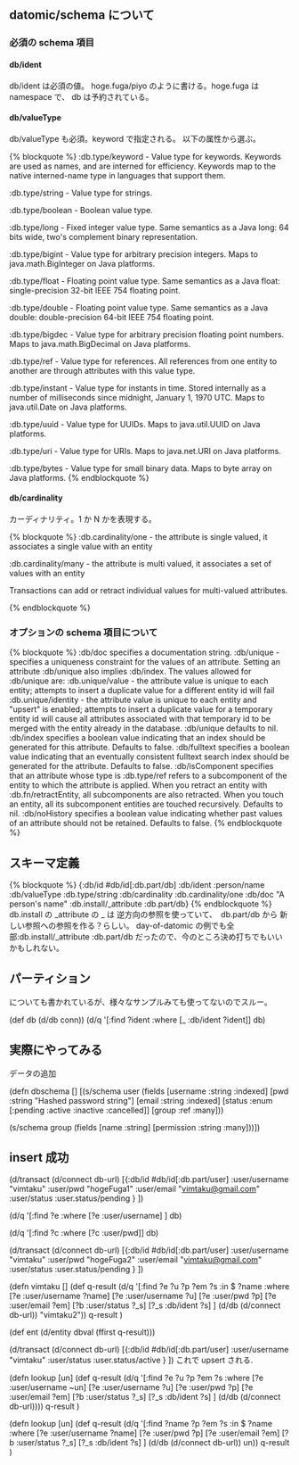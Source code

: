 ## datomic/schema について

### 必須の schema 項目

#### db/ident
db/ident は必須の値。 hoge.fuga/piyo のように書ける。hoge.fuga は namespace で、 db は予約されている。

#### db/valueType
db/valueType も必須。keyword で指定される。 以下の属性から選ぶ。  

{% blockquote %}
 :db.type/keyword - Value type for keywords. Keywords are used as names, and are interned for efficiency. Keywords map to the native interned-name type in languages that support them.

:db.type/string - Value type for strings.

:db.type/boolean - Boolean value type.

:db.type/long - Fixed integer value type. Same semantics as a Java long: 64 bits wide, two's complement binary representation.

:db.type/bigint - Value type for arbitrary precision integers. Maps to java.math.BigInteger on Java platforms.

:db.type/float - Floating point value type. Same semantics as a Java float: single-precision 32-bit IEEE 754 floating point.

:db.type/double - Floating point value type. Same semantics as a Java double: double-precision 64-bit IEEE 754 floating point.

:db.type/bigdec - Value type for arbitrary precision floating point numbers. Maps to java.math.BigDecimal on Java platforms.

:db.type/ref - Value type for references. All references from one entity to another are through attributes with this value type.

:db.type/instant - Value type for instants in time. Stored internally as a number of milliseconds since midnight, January 1, 1970 UTC. Maps to java.util.Date on Java platforms.

:db.type/uuid - Value type for UUIDs. Maps to java.util.UUID on Java platforms.

:db.type/uri - Value type for URIs. Maps to java.net.URI on Java platforms.

:db.type/bytes - Value type for small binary data. Maps to byte array on Java platforms.
{% endblockquote %}


#### db/cardinality
カーディナリティ。1 か N かを表現する。  

{% blockquote %}
:db.cardinality/one - the attribute is single valued, it associates a single value with an entity

:db.cardinality/many - the attribute is multi valued, it associates a set of values with an entity

Transactions can add or retract individual values for multi-valued attributes. 

{% endblockquote %}

### オプションの schema 項目について

{% blockquote %}
:db/doc specifies a documentation string.
:db/unique - specifies a uniqueness constraint for the values of an attribute. Setting an attribute :db/unique also implies :db/index. 
The values allowed for :db/unique are:
    :db.unique/value - the attribute value is unique to each entity; attempts to insert a duplicate value for a different entity id will fail
    :db.unique/identity - the attribute value is unique to each entity and "upsert" is enabled; attempts to insert a duplicate value for a temporary entity id will cause all attributes associated with that temporary id to be merged with the entity already in the database.
    :db/unique defaults to nil.
:db/index specifies a boolean value indicating that an index should be generated for this attribute. Defaults to false.
:db/fulltext specifies a boolean value indicating that an eventually consistent fulltext search index should be generated for the attribute. Defaults to false.
:db/isComponent specifies that an attribute whose type is :db.type/ref refers to a subcomponent of the entity to which the attribute is applied. When you retract an entity with
:db.fn/retractEntity, all subcomponents are also retracted. When you touch an entity, all its subcomponent entities are touched recursively. Defaults to nil.
:db/noHistory specifies a boolean value indicating whether past values of an attribute should not be retained. Defaults to false.
{% endblockquote %}


## スキーマ定義

{% blockquote %}
{:db/id #db/id[:db.part/db]
 :db/ident :person/name
 :db/valueType :db.type/string
 :db/cardinality :db.cardinality/one
 :db/doc "A person's name"
 :db.install/_attribute :db.part/db}
{% endblockquote %}
db.install の _attribute の _ は 逆方向の参照を使っていて、　db.part/db から 新しい参照への参照を作る？らしい。
day-of-datomic の例でも全部:db.install/_attribute :db.part/db だったので、今のところ決め打ちでもいいかもしれない。

## パーティション
についても書かれているが、様々なサンプルみても使ってないのでスルー。


(def db (d/db conn))
(d/q '[:find ?ident
:where [_ :db/ident ?ident]]
db)

## 実際にやってみる

データの追加

(defn dbschema []
  [(s/schema user
    (fields
     [username :string :indexed]
     [pwd :string "Hashed password string"]
     [email :string :indexed]
     [status :enum [:pending :active :inactive :cancelled]]
     [group :ref :many]))

   (s/schema group
    (fields
     [name :string]
     [permission :string :many]))])

## insert 成功
(d/transact (d/connect db-url)
[{:db/id #db/id[:db.part/user]
    :user/username "vimtaku"
    :user/pwd "hogeFuga1"
    :user/email "vimtaku@gmail.com"
    :user/status :user.status/pending
}
])




(d/q '[:find ?e
       :where [?e :user/username]
      ] db)

(d/q '[:find ?c :where [?c :user/pwd]] db)


(d/transact (d/connect db-url)
[{:db/id #db/id[:db.part/user]
    :user/username "vimtaku"
    :user/pwd "hogeFuga2"
    :user/email "vimtaku@gmail.com"
    :user/status :user.status/pending
}
])


(defn vimtaku []
    (def q-result (d/q '[:find ?e ?u ?p ?em ?s
                         :in $ ?name
                         :where
                             [?e :user/username ?name]
                             [?e :user/username ?u]
                             [?e :user/pwd ?p]
                             [?e :user/email ?em]
                             [?b :user/status ?_s]
                             [?_s :db/ident ?s]
                        ]
                       (d/db (d/connect db-url))
                       "vimtaku2"))
    q-result
)


(def ent (d/entity dbval (ffirst q-result)))

(d/transact (d/connect db-url)
[{:db/id #db/id[:db.part/user]
    :user/username "vimtaku"
    :user/status :user.status/active
}
])
これで upsert される.




(defn lookup [un]
    (def q-result (d/q '[:find ?e ?u ?p ?em ?s
                         :where
                             [?e :user/username ~un]
                             [?e :user/username ?u]
                             [?e :user/pwd ?p]
                             [?e :user/email ?em]
                             [?b :user/status ?_s]
                             [?_s :db/ident ?s]
                        ]
                       (d/db (d/connect db-url))))
    q-result
)

(defn lookup [un]
    (def q-result (d/q '[:find ?name ?p ?em ?s
                         :in $ ?name
                         :where
                             [?e :user/username ?name]
                             [?e :user/pwd ?p]
                             [?e :user/email ?em]
                             [?b :user/status ?_s]
                             [?_s :db/ident ?s]
                        ]
                       (d/db (d/connect db-url))
                       un))
    q-result
)

